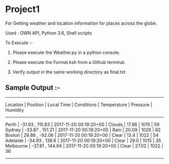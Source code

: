 # Project1

For Getting weather and location information for places across the globe.

Used : OWN API, Python 3.6, Shell scripts

To Execute :-

1. Please execute the Weather.py in a python console.

2. Please execute the Format.ksh from a Github terminal.

3. Verify output in the same working directory as final.txt

Sample Output :-
----------------
____________________________________________________________________________________________________________
Location  |   Position        | Local Time              | Conditions  | Temperature | Pressure  | Humidity
____________________________________________________________________________________________________________
Perth     |  -31.93 , 115.83  |  2017-11-20 00:19:20+00 |  Clouds     |  17.98      |  1015     |  59 
Sydney    |  -33.87 , 151.21  |  2017-11-20 00:19:20+00 |  Rain       |  20.09      |  1026     |  82 
Boston    |  29.88 , -92.06   |  2017-11-20 00:19:20+00 |  Clear      |  13.4       |  1022     |  54 
Adelaide  |  -34.93 , 138.6   |  2017-11-20 00:19:20+00 |  Clear      |  29.0       |  1015     |  35 
Melbourne |  -37.81 , 144.94  |  2017-11-20 00:19:20+00 |  Clear      |  27.02      |  1022     |  36 
______________________________________________________________________________________________________________
